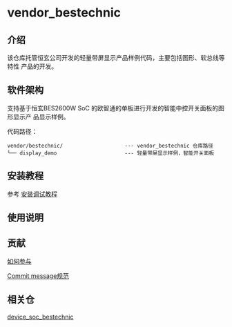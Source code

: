# vendor_bestechnic

## 介绍

该仓库托管恒玄公司开发的轻量带屏显示产品样例代码，主要包括图形、软总线等特性
产品的开发。

## 软件架构

支持基于恒玄BES2600W SoC 的欧智通的单板进行开发的智能中控开关面板的图形显示产
品显示样例。

代码路径：

```
vendor/bestechnic/                    --- vendor_bestechnic 仓库路径
└── display_demo                      --- 轻量带屏显示样例，智能开关面板
```

## 安装教程

参考 [安装调试教程](https://gitee.com/openharmony/device_soc_bestechnic/blob/master/README.md)

## 使用说明


## 贡献

[如何参与](https://gitee.com/openharmony/docs/blob/HEAD/zh-cn/contribute/%E5%8F%82%E4%B8%8E%E8%B4%A1%E7%8C%AE.md)

[Commit message规范](https://gitee.com/openharmony/device_qemu/wikis/Commit%20message%E8%A7%84%E8%8C%83?sort_id=4042860)

## 相关仓

[device_soc_bestechnic](https://gitee.com/openharmony/device_soc_bestechnic/blob/HEAD/README_zh.md)

